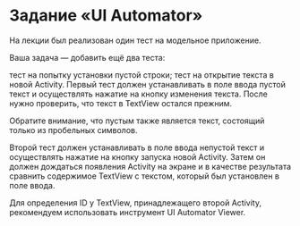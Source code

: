 # Задание «UI Automator»

На лекции был реализован один тест на модельное приложение.

Ваша задача — добавить ещё два теста:

тест на попытку установки пустой строки;
тест на открытие текста в новой Activity.
Первый тест должен устанавливать в поле ввода пустой текст и осуществлять нажатие на кнопку изменения текста. После нужно проверить, что текст в TextView остался прежним.

Обратите внимание, что пустым также является текст, состоящий только из пробельных символов.

Второй тест должен устанавливать в поле ввода непустой текст и осуществлять нажатие на кнопку запуска новой Activity. Затем он должен дождаться появления Activity на экране и в качестве результата сравнить содержимое TextView с текстом, который был установлен в поле ввода.

Для определения ID у TextView, принадлежащего второй Activity, рекомендуем использовать инструмент UI Automator Viewer.
